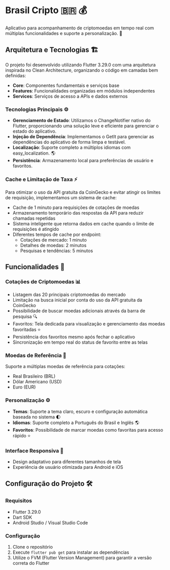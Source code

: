 # Brasil Cripto 🇧🇷 💰

Aplicativo para acompanhamento de criptomoedas em tempo real com múltiplas funcionalidades e suporte a personalização. 📱

## Arquitetura e Tecnologias 🏗️

O projeto foi desenvolvido utilizando Flutter 3.29.0 com uma arquitetura inspirada no Clean Architecture, organizando o código em camadas bem definidas:

- **Core**: Componentes fundamentais e serviços base
- **Features**: Funcionalidades organizadas em módulos independentes
- **Services**: Serviços de acesso a APIs e dados externos

### Tecnologias Principais ⚙️

- **Gerenciamento de Estado**: Utilizamos o ChangeNotifier nativo do Flutter, proporcionando uma solução leve e eficiente para gerenciar o estado do aplicativo.
- **Injeção de Dependência**: Implementamos o GetIt para gerenciar as dependências do aplicativo de forma limpa e testável.
- **Localização**: Suporte completo a múltiplos idiomas com easy_localization. 🌎
- **Persistência**: Armazenamento local para preferências de usuário e favoritos.

### Cache e Limitação de Taxa ⚡

Para otimizar o uso da API gratuita da CoinGecko e evitar atingir os limites de requisição, implementamos um sistema de cache:

- Cache de 1 minuto para requisições de cotações de moedas
- Armazenamento temporário das respostas da API para reduzir chamadas repetidas
- Sistema inteligente que retorna dados em cache quando o limite de requisições é atingido
- Diferentes tempos de cache por endpoint:
  - Cotações de mercado: 1 minuto
  - Detalhes de moedas: 2 minutos  
  - Pesquisas e tendências: 5 minutos


## Funcionalidades 🚀

### Cotações de Criptomoedas 📊
- Listagem das 20 principais criptomoedas do mercado
- Limitação na busca inicial por conta do uso da API gratuita da CoinGecko
- Possibilidade de buscar moedas adicionais através da barra de pesquisa 🔍
- Favoritos: Tela dedicada para visualização e gerenciamento das moedas favoritadas ⭐
- Persistência dos favoritos mesmo após fechar o aplicativo
- Sincronização em tempo real do status de favorito entre as telas


### Moedas de Referência 💱
Suporte a múltiplas moedas de referência para cotações:
- Real Brasileiro (BRL)
- Dólar Americano (USD)
- Euro (EUR)

### Personalização ⚙️
- **Temas**: Suporte a tema claro, escuro e configuração automática baseada no sistema 🌓
- **Idiomas**: Suporte completo a Português do Brasil e Inglês 🌎
- **Favoritos**: Possibilidade de marcar moedas como favoritas para acesso rápido ⭐

### Interface Responsiva 📱
- Design adaptativo para diferentes tamanhos de tela
- Experiência de usuário otimizada para Android e iOS

## Configuração do Projeto 🛠️

### Requisitos
- Flutter 3.29.0
- Dart SDK
- Android Studio / Visual Studio Code

### Configuração
1. Clone o repositório
2. Execute `flutter pub get` para instalar as dependências
3. Utilize o FVM (Flutter Version Management) para garantir a versão correta do Flutter
